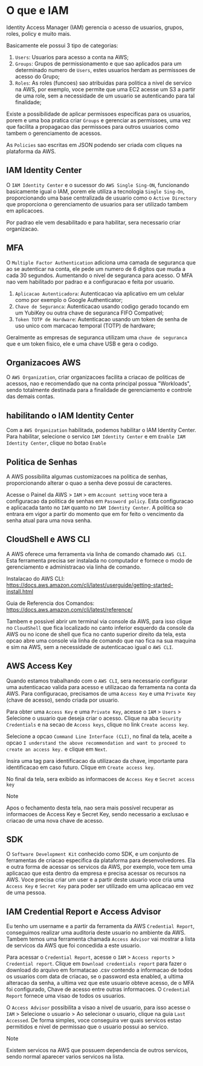 # O que e IAM
Identity Access Manager (IAM) gerencia o acesso de usuarios, grupos, roles, policy e muito mais.

Basicamente ele possui 3 tipo de categorias:

1. `Users`: Usuarios para acesso a conta na AWS;
2. `Groups`: Grupos de permissionamento e que sao aplicados para um determinado numero de `Users`, estes usuarios herdam as permissoes de acesso do Grupo;
3. `Roles`: As roles (funcoes) sao atribuidas para politica a nivel de servico na AWS, por exemplo, voce permite que uma EC2 acesse um S3 a partir de uma role, sem a necessidade de um usuario se autenticando para tal finalidade;

Existe a possibilidade de aplicar permissoes especificas para os usuarios, porem e uma boa pratica criar `Groups` e gerenciar as permissoes, uma vez que facilita a propagacao das permissoes para outros usuarios como tambem o gerenciamento de acessos.

As `Policies` sao escritas em JSON podendo ser criada com cliques na plataforma da AWS.


## IAM Identity Center
O `IAM Identity Center` e o sucessor do `AWS Single Sing-ON`, funcionando basicamente igual o IAM, porem ele utiliza a tecnologia `Single Sing-On`, proporcionando uma base centralizada de usuario como o `Active Directory` que proporciona o gerenciamento de usuarios para ser utilizado tambem em aplicacoes.

Por padrao ele vem desabilitado e para habilitar, sera necessario criar organizacao.


## MFA
O `Multiple Factor Authentication` adiciona uma camada de seguranca que ao se autenticar na conta, ele pede um numero de 6 digitos que muda a cada 30 segundos. Aumentando o nivel de seguranca para acesso. O MFA nao vem habilitado por padrao e a configuracao e feita por usuario.

1. `Aplicacao Autenticadora`: Autenticacao via aplicativo em um celular como por exemplo o Google Authenticator;
2. `Chave de Seguranca`: Autenticacao usando codigo gerado tocando em um YubiKey ou outra chave de seguranca FIFO Compativel;
3. `Token TOTP de Hardware`: Autenticacao usando um token de senha de uso unico com marcacao temporal (TOTP) de hardware;

Geralmente as empresas de seguranca utilizam uma `chave de seguranca` que e um token fisico, ele e uma chave USB e gera o codigo.


## Organizacoes AWS
O `AWS Organization`, criar organizacoes facilita a criacao de politicas de acessos, nao e recomendado que na conta principal possua "Workloads", sendo totalmente destinada para a finalidade de gerenciamento e controle das demais contas.


## habilitando o IAM Identity Center
Com a `AWS Organization` habilitada, podemos habilitar o IAM Identity Center. Para habilitar, selecione o servico `IAM Identity Center` e em `Enable IAM Identity Center`, clique no botao `Enable`


## Politica de Senhas
A AWS possibilita algumas customizacoes na politica de senhas, proporcionando alterar o quao a senha deve possui de caracteres.

Acesse o Painel da AWS > `IAM` > em `Account setting` voce tera a configuracao da politica de senhas em `Password policy`. Esta configuracao e aplicacada tanto no `IAM` quanto no `IAM Identity Center`. A politica so entrara em vigor a partir do momento que em for feito o vencimento da senha atual para uma nova senha.


## CloudShell e AWS CLI
A AWS oferece uma ferramenta via linha de comando chamado `AWS CLI`. Esta ferramenta precisa ser instalada no computador e fornece o modo de gerenciamento e administracao via linha de comando.

Instalacao do AWS CLI: https://docs.aws.amazon.com/cli/latest/userguide/getting-started-install.html

Guia de Referencia dos Comandos: https://docs.aws.amazon.com/cli/latest/reference/

Tambem e possivel abrir um terminal via console da AWS, para isso clique no `CloudShell` que fica localizado no canto inferior esquerdo da console da AWS ou no icone de shell que fica no canto superior direito da tela, esta opcao abre uma console via linha de comando que nao fica na sua maquina e sim na AWS, sem a necessidade de autenticacao igual o `AWS CLI`.


## AWS Access Key
Quando estamos trabalhando com o `AWS CLI`, sera necessario configurar uma autenticacao valida para acesso e utilizacao da ferramenta na conta da AWS. Para configuracao, precisamos de uma `Access Key` e uma `Private Key` (chave de acesso), sendo criada por usuario.

Para obter uma `Access Key` e uma `Private Key`, acesse o `IAM` > `Users` > Selecione o usuario que deseja criar o acesso. Clique na aba `Security Credentials` e na secao de `Access keys`, clique no link `Create access key`.

Selecione a opcao `Command Line Interface (CLI)`, no final da tela, aceite a opcao `I understand the above recommendation and want to proceed to create an access key.` e clique em `Next`.

Insira uma tag para identificacao da utilizacao da chave, importante para identificacao em caso futuro. Clique em `Create access key`.

No final da tela, sera exibido as informacoes de `Access Key` e `Secret access key`

> [!NOTE]  
> Apos o fechamento desta tela, nao sera mais possivel recuperar as informacoes de Access Key e Secret Key, sendo necessario a exclusao e criacao de uma nova chave de acesso.


## SDK
O `Software Development Kit` conhecido como SDK, e um conjunto de ferramentas de criacao especifica da plataforma para desenvolvedores. Ela e outra forma de acessar os servicos da AWS, por exemplo, voce tem uma aplicacao que esta dentro da empresa e precisa acessar os recursos na AWS. Voce precisa criar um user e a partir deste usuario voce cria uma `Access Key` e `Secret Key` para poder ser utilizado em uma aplicacao em vez de uma pessoa.


## IAM Credential Report e Access Advisor

Eu tenho um username e a partir da ferramenta da AWS `Credential Report`, conseguimos realizar uma auditoria deste usuario no ambiente da AWS. Tambem temos uma ferramenta chamada `Access Advisor` vai mostrar a lista de servicos da AWS que foi concedida a este usuario.

Para acessar o `Credential Report`, acesse o `IAM` > `Access reports` >  `Credential report`. Clique em `Download credentials report` para fazer o download do arquivo em formatacao .csv contendo a informacao de todos os usuarios com data de criacao, se o password esta enabled, a ultima alteracao da senha, a ultima vez que este usuario obteve acesso, de o MFA foi configurado, Chave de acesso entre outras informacoes. O `Credential Report` fornece uma visao de todos os usuarios.

O `Access Advisor` possibilita a visao a nivel de usuario, para isso acesse o `IAM` > Selecione o usuario > Ao selecionar o usuario, clique na guia `Last Accessed`. De forma simples, voce conseguira ver quais servicos estao permitidos e nivel de permissao que o usuario possui ao servico.

> [!NOTE]  
> Existem servicos na AWS que possuem dependencia de outros servicos, sendo normal aparecer varios servicos na lista.